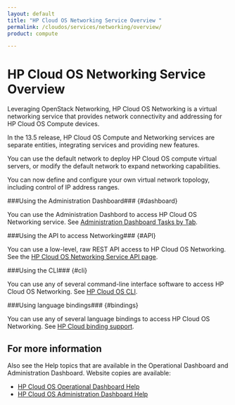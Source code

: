 ```yaml
---
layout: default
title: "HP Cloud OS Networking Service Overview "
permalink: /cloudos/services/networking/overview/
product: compute

---
```

<!--PUBLISHED-->
# HP Cloud OS Networking Service Overview #

<!-- modeled after HP Cloud Networking Getting Started (network.getting.started.md) -->

Leveraging OpenStack Networking, HP Cloud OS Networking is a virtual networking service that provides network connectivity and addressing for HP Cloud OS Compute devices.

In the 13.5 release, HP Cloud OS Compute and Networking services are separate entities, integrating services and providing new features.

You can use the default network to deploy HP Cloud OS compute virtual servers, or modify the default network to expand networking capabilities.

You can now define and configure your own virtual network topology, including control of IP address ranges.

###Using the Administration Dashboard### {#dashboard}

You can use the Administration Dashbord to access HP Cloud OS Networking service. See [Administration Dashboard Tasks by Tab](/cloudos/manage/administration-dashboard/tasks-by-tab/).


###Using the API to access Networking### {#API}
 
You can use a low-level, raw REST API access to HP Cloud OS Networking. See the [HP Cloud OS Networking Service API page](/api/v13/networking).

###Using the CLI### {#cli}

You can use any of several command-line interface software to access HP Cloud OS Networking. See [HP Cloud OS CLI](/cli/).

###Using language bindings### {#bindings}

You can use any of several language bindings to access HP Cloud OS Networking. See [HP Cloud binding support](/bindings/).


## For more information ##
Also see the Help topics that are available in the Operational Dashboard and Administration Dashboard.  Website copies are available:

* [HP Cloud OS Operational Dashboard Help](/cloudos/manage/operational-dashboard/)
* [HP Cloud OS Administration Dashboard Help](/cloudos/manage/administration-dashboard/)